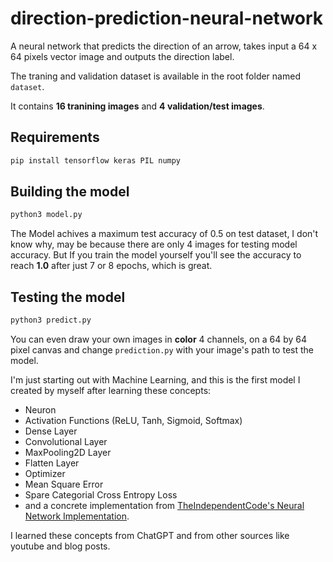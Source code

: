# direction-prediction-neural-network

A neural network that predicts the direction of an arrow, takes input a 64 x 64 pixels vector image and outputs the direction label.

The traning and validation dataset is available in the root folder named `dataset`.

It contains **16 tranining images** and **4 validation/test images**.

## Requirements
```py
pip install tensorflow keras PIL numpy
```

## Building the model
```py
python3 model.py
```

The Model achives a maximum test accuracy of 0.5 on test dataset, I don't know why, may be because there are only 4 images for testing model accuracy. But If you train the model yourself you'll see the accuracy to reach **1.0** after just 7 or 8 epochs, which is great.

## Testing the model
```py
python3 predict.py
```

You can even draw your own images in **color** 4 channels, on a 64 by 64 pixel canvas and change `prediction.py` with your image's path to test the model.


I'm just starting out with Machine Learning, and this is the first model I created by myself after learning these concepts:
- Neuron
- Activation Functions (ReLU, Tanh, Sigmoid, Softmax)
- Dense Layer
- Convolutional Layer
- MaxPooling2D Layer
- Flatten Layer
- Optimizer
- Mean Square Error
- Spare Categorial Cross Entropy Loss
- and a concrete implementation from [TheIndependentCode's Neural Network Implementation](https://github.com/TheIndependentCode/Neural-Network).

I learned these concepts from ChatGPT and from other sources like youtube and blog posts.